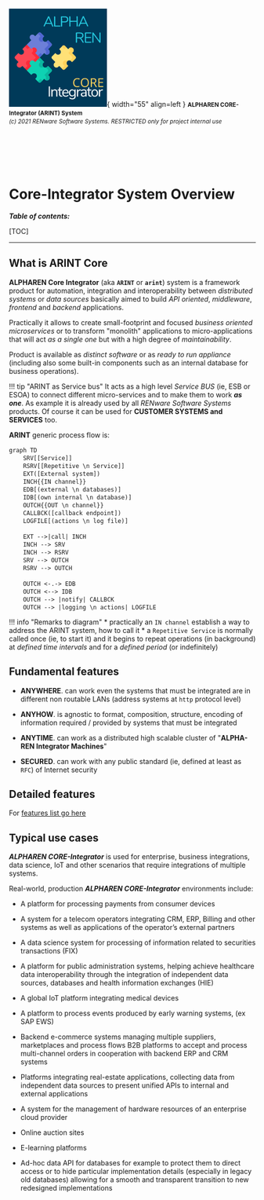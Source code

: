 ![arint_logo](../pictures/arint_logo.png){ width="55" align=left }
<small markdown>**ALPHAREN CORE-Integrator (ARINT) System**<br>
*(c) 2021 RENware Software Systems. RESTRICTED only for project internal use*
</small><br><br><br><br><br><br>


# Core-Integrator System Overview



***Table of contents:***

[TOC]

***




## What is ARINT Core

**ALPHAREN Core Integrator** (aka **`ARINT`** or **`arint`**) system is a framework product for automation, integration and interoperability between _distributed systems_ or _data sources_ basically aimed to build _API oriented_, _middleware_, _frontend_ and _backend_ applications.

Practically it allows to create small-footprint and focused *business oriented microservices* or to transform "monolith" applications to micro-applications that will act *as a single one* but with a high degree of *maintainability*.

Product is available as *distinct software* or as *ready to run appliance* (including also some built-in components such as an internal database for business operations).

!!! tip "ARINT as Service bus"
    It acts as a high level *Service BUS* (ie, ESB or ESOA) to connect different micro-services and to make them to work ***as one***. As example it is already used by all *RENware Software Systems* products. Of course it can be used for **CUSTOMER SYSTEMS and SERVICES** too.

**ARINT** generic process flow is:

``` mermaid
graph TD
    SRV[[Service]]
    RSRV[[Repetitive \n Service]]
    EXT([External system])
    INCH{{IN channel}}
    EDB[(external \n databases)]
    IDB[(own internal \n database)]
    OUTCH{{OUT \n channel}}
    CALLBCK([callback endpoint])
    LOGFILE[(actions \n log file)]

    EXT -->|call| INCH
    INCH --> SRV
    INCH --> RSRV
    SRV --> OUTCH
    RSRV --> OUTCH

    OUTCH <-.-> EDB
    OUTCH <--> IDB
    OUTCH --> |notify| CALLBCK
    OUTCH --> |logging \n actions| LOGFILE
```

!!! info "Remarks to diagram"
    * practically an `IN channel` establish a way to address the ARINT system, how to call it
    * a `Repetitive Service` is normally called once (ie, to start it) and it begins to repeat operations (in background) at *defined time intervals* and for a *defined period* (or indefinitely)




## Fundamental features

* **ANYWHERE**. can work even the systems that must be integrated are in different non routable LANs (address systems at `http` protocol level)

* **ANYHOW**. is agnostic to format, composition, structure, encoding of information required / provided by systems that must be integrated

* **ANYTIME**. can work as a distributed high scalable cluster of "**ALPHA-REN Integrator Machines**"

* **SECURED**. can work with any public standard (ie, defined at least as `RFC`) of Internet security




## Detailed features

For [features list go here](./810.46-Product_Features.md)




## Typical use cases

***ALPHAREN CORE-Integrator*** is used for enterprise, business integrations, data science, IoT and other scenarios that require integrations of multiple systems.

Real-world, production ***ALPHAREN CORE-Integrator*** environments include:

* A platform for processing payments from consumer devices

* A system for a telecom operators integrating CRM, ERP, Billing and other systems as well as applications of the operator’s external partners

* A data science system for processing of information related to securities transactions (FIX)

* A platform for public administration systems, helping achieve healthcare data interoperability through the integration of independent data sources, databases and health information exchanges (HIE)

* A global IoT platform integrating medical devices

* A platform to process events produced by early warning systems, (ex SAP EWS)

* Backend e-commerce systems managing multiple suppliers, marketplaces and process flows
B2B platforms to accept and process multi-channel orders in cooperation with backend ERP and CRM systems

* Platforms integrating real-estate applications, collecting data from independent data sources to present unified APIs to internal and external applications

* A system for the management of hardware resources of an enterprise cloud provider

* Online auction sites

* E-learning platforms

* Ad-hoc data API for databases for example to protect them to direct access or to hide particular implementation details (especially in legacy old databases) allowing for a smooth and transparent transition to new redesigned implementations






